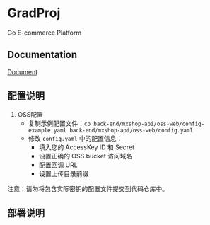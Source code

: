 # GradProj
Go E-commerce Platform

## Documentation
[Document](https://godtimi.notion.site/docu)

## 配置说明

1. OSS配置
   - 复制示例配置文件：`cp back-end/mxshop-api/oss-web/config-example.yaml back-end/mxshop-api/oss-web/config.yaml`
   - 修改 `config.yaml` 中的配置信息：
     - 填入您的 AccessKey ID 和 Secret
     - 设置正确的 OSS bucket 访问域名
     - 配置回调 URL
     - 设置上传目录前缀

注意：请勿将包含实际密钥的配置文件提交到代码仓库中。

## 部署说明
